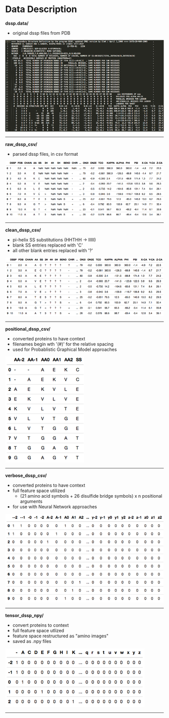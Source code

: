 # Data Description

**dssp.data/**
* original dssp files from PDB

![DSSP Example](imgs/dssp_ex.png)

----------------

**raw_dssp_csv/**
* parsed dssp files, in csv format

![Raw DSSP CSV Example](imgs/raw_dssp_csv.png)

----------------

**clean_dssp_csv/**
* pi-helix SS substitutions (HHTHH -> IIIII)
* blank SS entries replaced with 'C'
* all other blank entries replaced with '?'

![Clean DSSP CSV Example](imgs/clean_dssp_csv.png)

----------------

**positional_dssp_csv/**
* converted proteins to have context
* filenames begin wth '(#)' for the relative spacing
* used for Probablistic Graphical Model approaches

![Positional DSSP CSV Example](imgs/positional_dssp_csv.png)

----------------

**verbose_dssp_csv/**
* converted proteins to have context
* full feature space utilized
  * (21 amino acid symbols + 26 disulfide bridge symbols) x n positional arguments
* for use with Neural Network approaches

![Verbose DSSP CSV Example](imgs/verbose_dssp_csv.png)

----------------

**tensor_dssp_npy/**
* convert proteins to context
* full feature space utlized
* feature space restructured as "amino images"
* saved as .npy files

![Tensor DSSP npy Example](imgs/tensor_dssp_csv.png)

----------------
